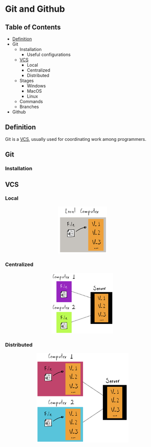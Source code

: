 # Git and Github

## Table of Contents
- [Definition](#definiton)
- Git
  - Installation
    - Useful configurations
  - [VCS](#VCS)
    - Local
    - Centralized
    - Distributed
  - Stages
    - Windows
    - MacOS
    - Linux
  - Commands
  - Branches
- Github


## Definition
Git is a [VCS](#VCS), usually used for coordinating work among programmers.

## Git

### Installation

## VCS

### Local

<p align="center">
  <img src="Images/VCS_local.png" alt="drawing" width="160"/>
</p>

### Centralized

<p align="center">
  <img src="Images/VCS_centralized.png" alt="drawing" width="200"/>
</p>

### Distributed

<p align="center">
  <img src="Images/VCS_distributed.png" alt="drawing" width="300"/>
</p>


